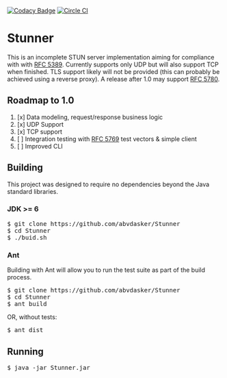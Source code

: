 [![Codacy Badge](https://api.codacy.com/project/badge/grade/4e851a87f23945f8b1b697367f06b619)](https://www.codacy.com/app/hal-c-rogers/Stunner)
[![Circle CI](https://circleci.com/gh/abvdasker/Stunner.svg?style=shield)](https://circleci.com/gh/abvdasker/Stunner)

Stunner
===
This is an incomplete STUN server implementation aiming for compliance with with [RFC 5389](https://tools.ietf.org/html/rfc5389). Currently supports only UDP but will also support TCP when finished. TLS support likely will not be provided (this can probably be achieved using a reverse proxy). A release after 1.0 may support [RFC 5780](https://tools.ietf.org/html/rfc5780).

Roadmap to 1.0
---
1. [x] Data modeling, request/response business logic
2. [x] UDP Support
3. [x] TCP support
4. [ ] Integration testing with [RFC 5769](https://tools.ietf.org/html/rfc5769) test vectors & simple client
5. [ ] Improved CLI

Building
---
This project was designed to require no dependencies beyond the Java standard libraries.

<h3>JDK >= 6</h3>
<pre>
$ git clone https://github.com/abvdasker/Stunner
$ cd Stunner
$ ./buid.sh
</pre>
<h3>Ant</h3>
Building with Ant will allow you to run the test suite as part of the build process.
<pre>
$ git clone https://github.com/abvdasker/Stunner
$ cd Stunner
$ ant build
</pre>
OR, without tests:
<pre>
$ ant dist
</pre>

Running
---
<pre>$ java -jar Stunner.jar</pre>

